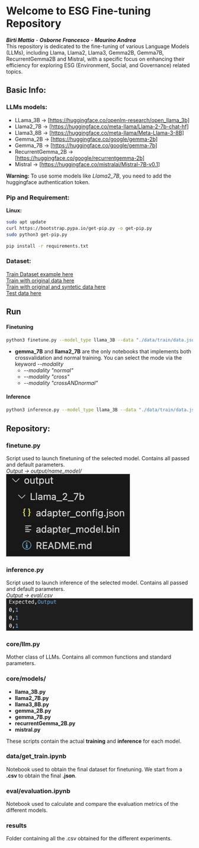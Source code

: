 # Welcome to ESG Fine-tuning Repository
***Birti Mattia***  - ***Osborne Francesco*** - ***Maurino Andrea***  
This repository is dedicated to the fine-tuning of various Language Models (LLMs), including Llama, Llama2, Llama3, Gemma2B, Gemma7B, RecurrentGemma2B and Mistral, with a specific focus on enhancing their efficiency for exploring ESG (Environment, Social, and Governance) related topics.

## Basic Info:

### LLMs models:
- LLama_3B -> [https://huggingface.co/openlm-research/open_llama_3b]
- Llama2_7B -> [https://huggingface.co/meta-llama/Llama-2-7b-chat-hf]
- Llama3_8B -> [https://huggingface.co/meta-llama/Meta-Llama-3-8B]
- Gemma_2B -> [https://huggingface.co/google/gemma-2b]
- Gemma_7B -> [https://huggingface.co/google/gemma-7b]
- RecurrentGemma_2B -> [https://huggingface.co/google/recurrentgemma-2b]
- Mistral -> [https://huggingface.co/mistralai/Mistral-7B-v0.1]


**Warning:** To use some models like *Llama2_7B*, you need to add the huggingface authentication token. 

### Pip and Requirement:
**Linux:**
```bash
sudo apt update
curl https://bootstrap.pypa.io/get-pip.py -o get-pip.py
sudo python3 get-pip.py
```

```bash
pip install -r requirements.txt
```

### Dataset:
[Train Dataset example here](data/example_classify.json)  
[Train with original data here](data/train_o.json)  
[Train with original and syntetic data here](data/train_o+s.json)  
[Test data here](data/test.json)  


## Run 

#### Finetuning
```bash
python3 finetune.py --model_type llama_3B --data "./data/train/data.json" --adapter "lora" --output_dir "output/nameFolder" --EvalFolder "nameFolder" --epochs 20
```
* **gemma_7B** and **llama2_7B** are the only notebooks that implements both crossvalidation and normal training. You can select the mode via the keyword *--modality*
    * *--modality "normal"*
    * *--modality "cross"*
    * *--modality "crossANDnormal"*


#### Inference
```bash
python3 inference.py --model_type llama_3B --data "./data/train/data.json" --adapter_weights "output/nameFolder" --labels '["0", "1"]' --InferenceFolder "nameInferenceFolder"
```


## Repository:

### finetune.py
Script used to launch finetuning of the selected model. Contains all passed and default parameters.  
*Output -> output/name_model/*  
![Output:](img/output_lama.png)



### inference.py
Script used to launch inference of the selected model. Contains all passed and default parameters.  
*Output -> eval/.csv*  
![Outputeval:](img/eval_out.png)

### core/llm.py
Mother class of LLMs.
Contains all common functions and standard parameters.

### core/models/
- **llama_3B.py**
- **llama2_7B.py**
- **llama3_8B.py**
- **gemma_2B.py**
- **gemma_7B.py** 
- **recurrentGemma_2B.py**
- **mistral.py**  

These scripts contain the actual **training** and **inference** for each model.

### data/get_train.ipynb
Notebook used to obtain the final dataset for finetuning.
We start from a **.csv** to obtain the final **.json**.

### eval/evaluation.ipynb
Notebook used to calculate and compare the evaluation metrics of the different models.

### results
Folder containing all the .csv obtained for the different experiments.
